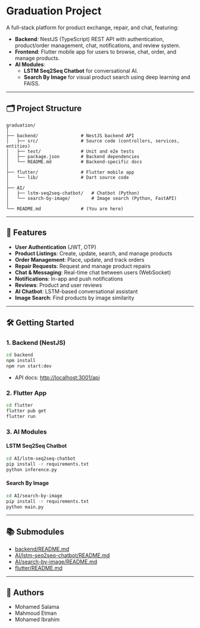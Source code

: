 # Graduation Project

A full-stack platform for product exchange, repair, and chat, featuring:

- **Backend**: NestJS (TypeScript) REST API with authentication, product/order management, chat, notifications, and review system.
- **Frontend**: Flutter mobile app for users to browse, chat, order, and manage products.
- **AI Modules**:
  - **LSTM Seq2Seq Chatbot** for conversational AI.
  - **Search By Image** for visual product search using deep learning and FAISS.

---

## 🗂️ Project Structure

```
graduation/
│
├── backend/                # NestJS backend API
│   ├── src/                # Source code (controllers, services, entities)
│   ├── test/               # Unit and e2e tests
│   ├── package.json        # Backend dependencies
│   └── README.md           # Backend-specific docs
│
├── flutter/                # Flutter mobile app
│   └── lib/                # Dart source code
│
├── AI/
│   ├── lstm-seq2seq-chatbot/   # Chatbot (Python)
│   └── search-by-image/        # Image search (Python, FastAPI)
│
└── README.md               # (You are here)
```

---

## 🚀 Features

- **User Authentication** (JWT, OTP)
- **Product Listings**: Create, update, search, and manage products
- **Order Management**: Place, update, and track orders
- **Repair Requests**: Request and manage product repairs
- **Chat & Messaging**: Real-time chat between users (WebSocket)
- **Notifications**: In-app and push notifications
- **Reviews**: Product and user reviews
- **AI Chatbot**: LSTM-based conversational assistant
- **Image Search**: Find products by image similarity

---

## 🛠️ Getting Started

### 1. Backend (NestJS)

```bash
cd backend
npm install
npm run start:dev
```

- API docs: [http://localhost:3001/api](http://localhost:3001/api)

### 2. Flutter App

```bash
cd flutter
flutter pub get
flutter run
```

### 3. AI Modules

#### LSTM Seq2Seq Chatbot

```bash
cd AI/lstm-seq2seq-chatbot
pip install -r requirements.txt
python inference.py
```

#### Search By Image

```bash
cd AI/search-by-image
pip install -r requirements.txt
python main.py
```
---

## 📚 Submodules

- [backend/README.md](backend/README.md)
- [AI/lstm-seq2seq-chatbot/README.md](AI/lstm-seq2seq-chatbot/README.md)
- [AI/search-by-image/README.md](AI/search-by-image/README.md)
- [flutter/README.md](flutter/README.md)

---

## 👤 Authors

- Mohamed Salama
- Mahmoud Etman
- Mohamed Ibrahim
